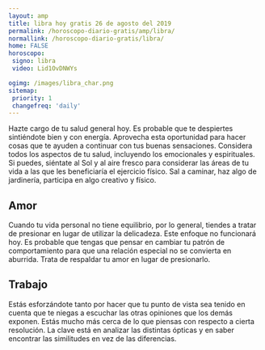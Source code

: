 ```yaml
---
layout: amp
title: libra hoy gratis 26 de agosto del 2019 
permalink: /horoscopo-diario-gratis/amp/libra/
normallink: /horoscopo-diario-gratis/libra/
home: FALSE
horoscopo:
 signo: libra
 video: Lid1OvDNWYs

ogimg: /images/libra_char.png
sitemap:
 priority: 1
 changefreq: 'daily'
---
```



Hazte cargo de tu salud general hoy. Es probable que te despiertes sintiéndote bien y con energía. Aprovecha esta oportunidad para hacer cosas que te ayuden a continuar con tus buenas sensaciones. Considera todos los aspectos de tu salud, incluyendo los emocionales y espirituales. Si puedes, siéntate al Sol y al aire fresco para considerar las áreas de tu vida a las que les beneficiaría el ejercicio físico. Sal a caminar, haz algo de jardinería, participa en algo creativo y físico.

## Amor

Cuando tu vida personal no tiene equilibrio, por lo general, tiendes a tratar de presionar en lugar de utilizar la delicadeza. Este enfoque no funcionará hoy. Es probable que tengas que pensar en cambiar tu patrón de comportamiento para que una relación especial no se convierta en aburrida. Trata de respaldar tu amor en lugar de presionarlo.

## Trabajo

Estás esforzándote tanto por hacer que tu punto de vista sea tenido en cuenta que te niegas a escuchar las otras opiniones que los demás exponen. Estás mucho más cerca de lo que piensas con respecto a cierta resolución. La clave está en analizar las distintas ópticas y en saber encontrar las similitudes en vez de las diferencias.